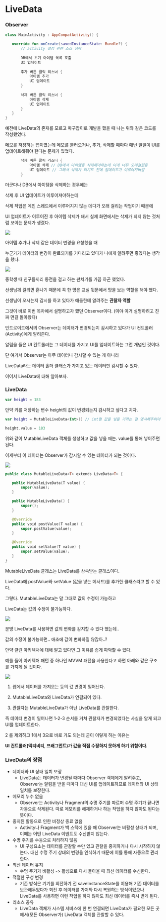 # LiveData
### Observer
 ```Kotlin
class MainActivity : AppCompatActivity() {
 
    override fun onCreate(savedInstanceState: Bundle?) {
        // activity 설정 관련 소스 생략
        
        DB에서 초기 아이템 목록 호출
        UI 업데이트
        
        추가 버튼 클릭 리스너 {
            아이템 추가
            UI 업데이트
        }
        
        삭제 버튼 클릭 리스너 {
            아이템 삭제
            UI 업데이트
        }
    }
}
```
예전에 LiveData의 존재를 모르고 마구잡이로 개발을 했을 때 나는 위와 같은 코드를 작성했었다.

메모를 저장하는 앱이였는데 메모를 불러오거나, 추가, 삭제할 때마다 매번 일일이 UI를 업데이트해줘야 한다는 문제가 있었다.
 ```Kotlin
        삭제 버튼 클릭 리스너 {
            아이템 삭제 // DB에서 아이템을 삭제해야하는데 이게 너무 오래걸렸음
            UI 업데이트 // 그래서 삭제가 되기도 전에 업데이트가 이루어져버림
        }
```
더군다나 DB에서 아이템을 삭제하는 경우에는

삭제 후 UI 업데이트가 이루어져야하는데

삭제 작업은 메인 스레드에서 이루어지지 않는 데다가 오래 걸리는 작업이기 때문에

UI 업데이트가 이루어진 후 아이템 삭제가 돼서 실제 화면에서는 삭제가 되지 않는 것처럼 보이는 문제가 생겼다.

<img src="https://user-images.githubusercontent.com/48902047/143533254-78200ea5-5aaf-4e05-baa4-30867431c089.png"></img>

아이템 추가나 삭제 같은 데이터 변경을 요청했을 때

누군가가 데이터의 변경이 완료되기를 기다리고 있다가 나에게 알려주면 좋겠다는 생각을 했다.

<img src="https://user-images.githubusercontent.com/48902047/143533311-5cbb00d6-0a7b-4e2c-b1e6-07e0edf318f5.png"></img>

중학생 때 친구들끼리 동전을 걸고 하는 판치기를 가끔 하곤 했었다.

선생님께 걸리면 혼나기 때문에 꼭 한 명은 교실 뒷문에서 망을 보는 역할을 해야 했다.

선생님이 오시는지 감시를 하고 있다가 애들한테 알려주는 **관찰자 역할**

그것이 바로 이번 목차에서 설명하고자 했던 Observer이다. (이야 이거 설명하려고 진짜 먼길 돌아왔다)

안드로이드에서의 Observer는 데이터가 변경되는지 감시하고 있다가 UI 컨트롤러 (Activity)에게 알려준다.

알림을 들은 UI 컨트롤러는 그 데이터를 가지고 UI를 업데이트하는 그런 개념인 것이다.

단 여기서 Observer는 아무 데이터나 감시할 수 있는 게 아니라

LiveData라는 데이터 홀더 클래스가 가지고 있는 데이터만 감시할 수 있다.

이어서 LiveData에 대해 알아보자.

### LiveData
 ```Kotlin
var height = 183
```
만약 키를 저장하는 변수 height의 값이 변경되는지 감시하고 싶다고 치자.

  ```Kotlin
var height = MutableLiveData<Int>() // int형 값을 넣을 거라는 걸 명시해주어야 한다.
 
height.value = 183
```

위와 같이 MutableLiveData 객체를 생성하고 값을 넣을 때는. value를 통해 넣어주면 된다.

이제부터 이 데이터는 Observer가 감시할 수 있는 데이터가 되는 것이다.

<img src="https://user-images.githubusercontent.com/48902047/143534074-893caade-d261-45cf-9718-27f37a4a0089.png"></img>

 ```Kotlin
public class MutableLiveData<T> extends LiveData<T> {
 
    public MutableLiveData(T value) {
        super(value);
    }
 
    public MutableLiveData() {
        super();
    }
 
    @Override
    public void postValue(T value) {
        super.postValue(value);
    }
 
    @Override
    public void setValue(T value) {
        super.setValue(value);
    }
}
```
MutableLiveData 클래스는 LiveData를 상속받는 클래스이다.

LiveData에 postValue와 setValue (값을 넣는 메서드)를 추가한 클래스라고 할 수 있다.

그렇다. MutableLiveData는 말 그대로 값의 수정이 가능하고

LiveData는 값의 수정이 불가능하다.

<img src="https://user-images.githubusercontent.com/48902047/143534295-b92e01ba-af5b-4801-b4be-1daaf57de518.png"></img>

분명 LiveData를 사용하면 값의 변화를 감지할 수 있다 했는데..

값의 수정이 불가능하면.. 애초에 값이 변화하질 않잖아..?

만약 클린 아키텍처에 대해 알고 있다면 그 이유를 쉽게 파악할 수 있다.

예를 들어 아키텍처 패턴 중 하나인 MVVM 패턴을 사용한다고 하면 아래와 같은 구조를 가지게 될 것이다.

<img src="https://user-images.githubusercontent.com/48902047/143534612-5d461092-6a4d-46a3-be6c-32d87f71c457.png"></img>

1. 웹에서 데이터를 가져오는 등의 값 변경이 일어난다.

2. MutableLiveData와 LiveData가 연결되어 있다.

3. 관찰자는 MutableLiveData가 아닌 LiveData를 관찰한다.

즉 데이터 변경이 일어나면 1-2-3 순서를 거쳐 관찰자가 변경되었다는 사실을 알게 되고 UI를 업데이트한다.

2 를 제외하고 1에서 3으로 바로 가도 되는데 굳이 이렇게 하는 이유는

**UI 컨트롤러(액티비티, 프래그먼트)가 값을 직접 수정하지 못하게 하기 위함이다.**

### LiveData의 장점

+ 데이터와 UI 상태 일치 보장
  + LiveData는 데이터가 변경될 때마다 Observer 객체에게 알려주고, Observer는 알림을 받을 때마다 대신 UI를 업데이트하므로 데이터와 UI 상태 일치를 보장한다.
+ 메모리 누수 없음
  + Observer는 Activity나 Fragment의 수명 주기를 따르며 수명 주기가 끝나면 자동으로 삭제된다. 따로 메모리를 해제하거나 하는 작업을 하지 않아도 된다는 뜻이다.
+ 중지된 활동으로 인한 비정상 종료 없음
  + Activity나 Fragment가 백 스택에 있을 때 Observer는 비활성 상태가 되며, 이때는 어떤 LiveData 이벤트도 수신받지 않는다.
+ 수명 주기를 수동으로 처리하지 않음
  + UI 구성요소는 데이터를 관찰할 수만 있고 관찰을 중지하거나 다시 시작하지 않는다. 대신 수명 주기 상태의 변경을 인식하기 때문에 이를 통해 자동으로 관리한다.
+ 최신 데이터 유지
  + 수명 주기가 비활성 -> 활성으로 다시 돌아올 때 최신 데이터를 수신한다.
+ 적절한 구성 변경
  + 기존 방식은 기기를 회전하기 전 saveInstanceState를 이용해 기존 데이터를 보관해두었다가 회전 후 데이터를 가져와 다시 복원하는 방식이었으나 LiveData를 사용하면 이런 작업을 하지 않아도 최신 데이터를 즉시 받게 된다.
+ 리소스 공유
  + LiveData 객체가 시스템 서비스에 한 번 연결되면 LiveData가 필요한 모든 곳에서(모든 Observer가) LiveData 객체를 관찰할 수 있다.



